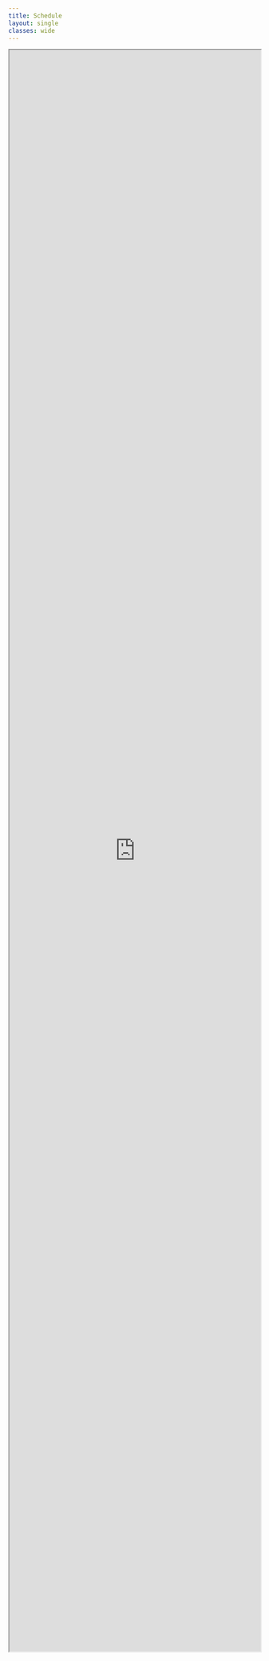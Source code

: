 ```yaml
---
title: Schedule
layout: single
classes: wide
---
```


<iframe src="https://docs.google.com/document/d/e/2PACX-1vTS89LL3PrASH1wNuSBlQctyEGjJSnJnSt1GapsS7l_1HNMVsv95YiUu6ZFZOt9_HrV84PBcgMCiTkS/pub?embedded=true" style="width: 100%; height: 80vh"></iframe>
